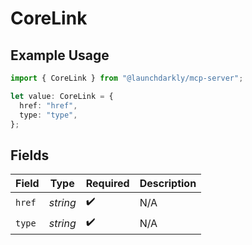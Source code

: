 # CoreLink

## Example Usage

```typescript
import { CoreLink } from "@launchdarkly/mcp-server";

let value: CoreLink = {
  href: "href",
  type: "type",
};
```

## Fields

| Field              | Type               | Required           | Description        |
| ------------------ | ------------------ | ------------------ | ------------------ |
| `href`             | *string*           | :heavy_check_mark: | N/A                |
| `type`             | *string*           | :heavy_check_mark: | N/A                |